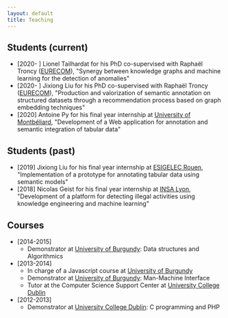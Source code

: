 ```yaml
---
layout: default
title: Teaching
---
```


## Students (current)
* [2020- ] Lionel Tailhardat for his PhD co-supervised with Raphaël Troncy ([EURECOM](http://www.eurecom.fr)), "Synergy between knowledge graphs and machine learning for the detection of anomalies"
* [2020- ] Jixiong Liu for his PhD co-supervised with Raphaël Troncy ([EURECOM](http://www.eurecom.fr)), "Production and valorization of semantic annotation on structured datasets through a recommendation process based on graph embedding techniques"
* [2020] Antoine Py for his final year internship at [University of Montbéliard](http://www.univ-fcomte.fr/), "Development of a Web application for annotation and semantic integration of tabular data"

## Students (past)

* [2019] Jixiong Liu for his final year internship at [ESIGELEC Rouen](http://www.esigelec.fr/), "Implementation of a prototype for annotating tabular data using semantic models"
* [2018] Nicolas Geist for his final year internship at [INSA Lyon](https://www.insa-lyon.fr/), "Development of a platform for detecting illegal activities using knowledge engineering and machine learning"

## Courses

* [2014-2015]
  * Demonstrator at [University of Burgundy](http://www.ubfc.fr/): Data structures and Algorithmics
* [2013-2014]
  * In charge of a Javascript course at [University of Burgundy](http://www.ubfc.fr/)
  * Demonstrator at [University of Burgundy](http://www.ubfc.fr/): Man-Machine Interface
  * Tutor at the Computer Science Support Center at [University College Dublin](https://www.ucd.ie/)
* [2012-2013]
  * Demonstrator at [University College Dublin](https://www.ucd.ie/): C programming and PHP
